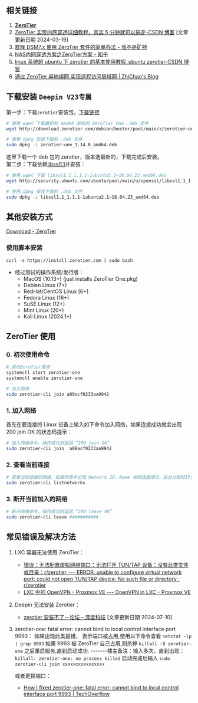 ## 相关链接

1. **[ZeroTier](https://my.zerotier.com/)**
2. [ZeroTier 实现内网穿透详细教程，其实 5 分钟就可以搞定-CSDN 博客](https://blog.csdn.net/weixin_44786530/article/details/128283075) [文章更新日期 2024-03-19]
3. [群晖 DSM7.x 使用 ZeroTier 套件的简单办法 - 我不是矿神](https://imnks.com/3175.html)
4. [NAS内网穿透方案之ZeroTier方案 - 知乎](https://zhuanlan.zhihu.com/p/710321822)
5. [linux 系统的 ubuntu 下 zerotier 的基本使用教程\_ubuntu zerotier-CSDN 博客](https://blog.csdn.net/awzs7758520/article/details/130127967)
6. [通过 ZeroTier 异地组网 实现远程访问局域网 | ZhiChao's Blog](https://zhichao.org/posts/zerotier#%E9%85%8D%E7%BD%AE%E5%AE%A2%E6%88%B7%E7%AB%AF%E8%B7%AF%E7%94%B1)

## 下载安装 `Deepin V23专属`

第一步：下载`zerotier`安装包，[下载链接](http://download.zerotier.com/debian/buster/pool/main/z/zerotier-one/)

```bash
# 使用 wget 下载最新的 amd64 架构的 ZeroTier One .deb 文件
wget http://download.zerotier.com/debian/buster/pool/main/z/zerotier-one/zerotier-one_1.14.0_amd64.deb

# 使用 dpkg 安装下载的 .deb 文件
sudo dpkg -i zerotier-one_1.14.0_amd64.deb
```

这里下载一个 deb 包的 zerotier，版本选最新的，下载完成后安装。  
第二步：下载依赖[libssl1.1](http://security.ubuntu.com/ubuntu/pool/main/o/openssl/libssl1.1_1.1.1-1ubuntu2.1~18.04.23_amd64.deb)并安装：

```bash
# 使用 wget 下载 libssl1.1_1.1.1-1ubuntu2.1~18.04.23_amd64.deb
wget http://security.ubuntu.com/ubuntu/pool/main/o/openssl/libssl1.1_1.1.1-1ubuntu2.1~18.04.23_amd64.deb

# 使用 dpkg 安装下载的 .deb 文件
sudo dpkg -i libssl1.1_1.1.1-1ubuntu2.1~18.04.23_amd64.deb
```

## 其他安装方式

[Download - ZeroTier](https://www.zerotier.com/download/#entry-5)

### 使用脚本安装

`curl -s https://install.zerotier.com | sudo bash`

- 经过测试的操作系统/发行版：
  - MacOS (10.13+) (just installs ZeroTier One.pkg)
  - Debian Linux (7+)
  - RedHat/CentOS Linux (6+)
  - Fedora Linux (16+)
  - SuSE Linux (12+)
  - Mint Linux (20+)
  - Kali Linux (2024.1+)

## ZeroTier 使用

### 0. 初次使用命令

```bash
# 启动ZeroTier服务
systemctl start zerotier-one
systemctl enable zerotier-one

# 加入网络
sudo zerotier-cli join a09acf0233aa9942
```

### 1. 加入网络

首先在要连接的 Linux 设备上输入如下命令加入网络，如果连接成功就会出现 200 join OK 的状态码提示：

```bash
# 加入网络命令，操作成功则返回 “200 join OK”
sudo zerotier-cli join  a09acf0233aa9942
```

### 2. 查看当前连接

```bash
# 查看当前连接的网络，如果列表中出现 Network ID、Name 说明连接成功，后台分配好IP后再查看IP地址也会出现。
sudo zerotier-cli listnetworks
```

### 3. 断开当前加入的网络

```bash
# 断开网络命令，操作成功则返回 “200 leave OK”
sudo zerotier-cli leave ###########
```

## 常见错误及解决方法

1. LXC 容器无法使用 ZeroTier：

   - [错误：无法配置虚拟网络端口：无法打开 TUN/TAP 设备：没有此类文件或目录：r/zerotier --- ERROR: unable to configure virtual network port: could not open TUN/TAP device: No such file or directory : r/zerotier](https://www.reddit.com/r/zerotier/comments/l10x9f/error_unable_to_configure_virtual_network_port/)
   - [LXC 中的 OpenVPN - Proxmox VE --- OpenVPN in LXC - Proxmox VE](https://pve.proxmox.com/wiki/OpenVPN_in_LXC)

2. Deepin 无法安装 Zerotier：

   - [zerotier 安装不了－论坛－深度科技](https://bbs.deepin.org/post/274115) [文章更新日期 2024-07-10]

3. zerotier-one: fatal error: cannot bind to local control interface port 9993：
   如果出现此类报错， 表示端口被占用,使用以下命令查看
   `netstat -lp | grep 9993`
   如果 9993 被 ZeroTier 自己占用,则杀掉 `killall -9 zerotier-one` 之后重启服务,直到启动成功.
   -------楼主备注：输入多次，直到出现：`killall: zerotier-one: no process killed`
   启动完成后输入
   `sudo zerotier-cli join xxxxxxxxxxxxxxxx`

   或者更换端口：

   - [How I fixed zerotier-one: fatal error: cannot bind to local control interface port 9993 | TechOverflow](https://techoverflow.net/2022/09/27/how-i-fixed-zerotier-one-fatal-error-cannot-bind-to-local-control-interface-port-9993/)
